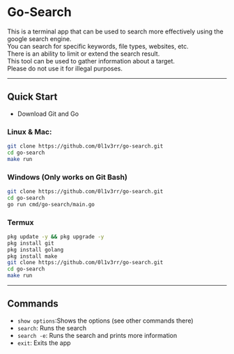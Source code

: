 # Go-Search

This is a terminal app that can be used to search more effectively using the google search engine.<br>
You can search for specific keywords, file types, websites, etc.<br>
There is an ability to limit or extend the search result.<br>
This tool can be used to gather information about a target.<br>
Please do not use it for illegal purposes.<br>

<hr>

## Quick Start
- Download Git and Go
### Linux & Mac:
```sh
git clone https://github.com/0l1v3rr/go-search.git
cd go-search
make run
```

### Windows (Only works on Git Bash)
```sh
git clone https://github.com/0l1v3rr/go-search.git
cd go-search
go run cmd/go-search/main.go
```

### Termux
```sh
pkg update -y && pkg upgrade -y
pkg install git
pkg install golang
pkg install make
git clone https://github.com/0l1v3rr/go-search.git
cd go-search
make run
```

<hr>

## Commands
- `show options`:Shows the options (see other commands there)
- `search`: Runs the search
- `search -e`: Runs the search and prints more information
- `exit`: Exits the app